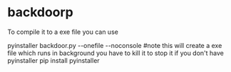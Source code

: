 # backdoorp


To compile it to a exe file you can use 

pyinstaller backdoor.py --onefile --noconsole
#note this will create a exe file which runs in background you have to kill it to stop it
if you don't have pyinstaller
pip install pyinstaller
